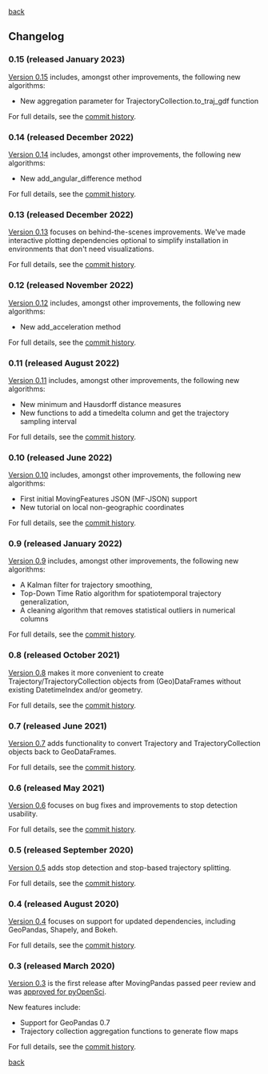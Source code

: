 [back](./index)

## Changelog

### 0.15 (released January 2023)

[Version 0.15](https://github.com/anitagraser/movingpandas/releases/tag/v.0.15)
includes, amongst other improvements, the following new algorithms:
 
* New aggregation parameter for TrajectoryCollection.to_traj_gdf function 

For full details, see the 
[commit history](https://github.com/anitagraser/movingpandas/compare/v0.14.rc1...v.0.15).

### 0.14 (released December 2022)

[Version 0.14](https://github.com/anitagraser/movingpandas/releases/tag/v0.14.rc1)
includes, amongst other improvements, the following new algorithms:
 
* New add_angular_difference method

For full details, see the 
[commit history](https://github.com/anitagraser/movingpandas/compare/v0.13...v0.14.rc1).

### 0.13 (released December 2022)

[Version 0.13](https://github.com/anitagraser/movingpandas/releases/tag/v0.13) 
focuses on behind-the-scenes improvements. We've made interactive plotting
dependencies optional to simplify installation in environments that don't need
visualizations.

For full details, see the 
[commit history](https://github.com/anitagraser/movingpandas/compare/v0.12...v0.13).

### 0.12 (released November 2022)

[Version 0.12](https://github.com/anitagraser/movingpandas/releases/tag/v0.12) 
includes, amongst other improvements, the following new algorithms:
 
* New add_acceleration method

For full details, see the 
[commit history](https://github.com/anitagraser/movingpandas/compare/v0.11...v0.12).

### 0.11 (released August 2022)

[Version 0.11](https://github.com/anitagraser/movingpandas/releases/tag/v0.11) 
includes, amongst other improvements, the following new algorithms:
 
* New minimum and Hausdorff distance measures
* New functions to add a timedelta column and get the trajectory sampling interval

For full details, see the 
[commit history](https://github.com/anitagraser/movingpandas/compare/v0.10...v0.11).

### 0.10 (released June 2022)

[Version 0.10](https://github.com/anitagraser/movingpandas/releases/tag/v0.10) 
includes, amongst other improvements, the following new algorithms:
 
* First initial MovingFeatures JSON (MF-JSON) support
* New tutorial on local non-geographic coordinates

For full details, see the 
[commit history](https://github.com/anitagraser/movingpandas/compare/v0.9...v0.10).

### 0.9 (released January 2022)

[Version 0.9](https://github.com/anitagraser/movingpandas/releases/tag/v0.9) 
includes, amongst other improvements, the following new algorithms:
 
* A Kalman filter for trajectory smoothing, 
* Top-Down Time Ratio algorithm for spatiotemporal trajectory generalization, 
* A cleaning algorithm that removes statistical outliers in numerical columns  

For full details, see the 
[commit history](https://github.com/anitagraser/movingpandas/compare/v0.8rc1...v0.9).

### 0.8 (released October 2021)

[Version 0.8](https://github.com/anitagraser/movingpandas/releases/tag/v0.8rc1) 
makes it more convenient to create Trajectory/TrajectoryCollection objects from 
(Geo)DataFrames without existing DatetimeIndex and/or geometry.

For full details, see the 
[commit history](https://github.com/anitagraser/movingpandas/compare/v0.7rc1...v0.8rc1).

### 0.7 (released June 2021)

[Version 0.7](https://github.com/anitagraser/movingpandas/releases/tag/v0.7rc1) 
adds functionality to convert Trajectory and TrajectoryCollection objects back to 
GeoDataFrames.

For full details, see the 
[commit history](https://github.com/anitagraser/movingpandas/compare/v0.6rc1...v0.7rc1).

### 0.6 (released May 2021)

[Version 0.6](https://github.com/anitagraser/movingpandas/releases/tag/v0.6rc1) focuses 
on bug fixes and improvements to stop detection usability.

For full details, see the 
[commit history](https://github.com/anitagraser/movingpandas/compare/v0.5rc1...v0.6rc1).

### 0.5 (released September 2020)

[Version 0.5](https://github.com/anitagraser/movingpandas/releases/tag/v0.5rc1) adds 
stop detection and stop-based trajectory splitting.

For full details, see the 
[commit history](https://github.com/anitagraser/movingpandas/compare/v0.4rc1...v0.5rc1).

### 0.4 (released August 2020)

[Version 0.4](https://github.com/anitagraser/movingpandas/releases/tag/v0.4rc1) focuses 
on support for updated dependencies, including GeoPandas, Shapely, and Bokeh. 

For full details, see the 
[commit history](https://github.com/anitagraser/movingpandas/compare/v0.3.rc1...v0.4rc1).

### 0.3 (released March 2020)

[Version 0.3](https://github.com/anitagraser/movingpandas/releases/tag/v0.3.rc1) is the 
first release after MovingPandas passed peer review and was 
[approved for pyOpenSci](https://github.com/pyOpenSci/software-review/issues/18).

New features include:

* Support for GeoPandas 0.7
* Trajectory collection aggregation functions to generate flow maps

For full details, see the [commit history](https://github.com/anitagraser/movingpandas/commits/v0.3.rc1).

[back](./index)
